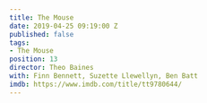 ```yaml
---
title: The Mouse
date: 2019-04-25 09:19:00 Z
published: false
tags:
- The Mouse
position: 13
director: Theo Baines
with: Finn Bennett, Suzette Llewellyn, Ben Batt
imdb: https://www.imdb.com/title/tt9780644/
---
```


